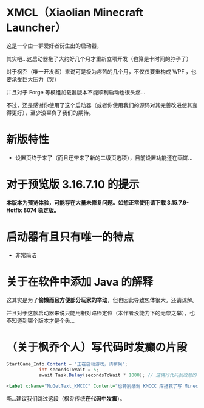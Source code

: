 
# XMCL（Xiaolian Minecraft Launcher）


这是一个由一群爱好者衍生出的启动器，

其实吧...这启动器拖了大约好几个月才重新立项开发（也算是卡时间的脖子了）

对于枫乔（唯一开发者）来说可是极为疼苦的几个月，不仅仅要重构成 WPF ，也要承受巨大压力（哭）

并且对于 Forge 等模组加载器版本不能顺利启动也很头疼...

不过，还是感谢你使用了这个启动器（或者你使用我们的源码对其完善改进使其变得更好），至少没辜负了我们的期待。

# 新版特性

- 设置页终于来了（而且还带来了新的二级页选项），目前设置功能还在画饼...

# 对于预览版 3.16.7.10 的提示

**本版本为预览体验，可能存在大量未修复问题。如想正常使用请下载 3.15.7.9-Hotfix 8074 稳定版。**

# 启动器有且只有唯一的特点

- 非常简洁

# 关于在软件中添加 Java 的解释

这其实是为了**偷懒而且方便部分玩家的举动**，但也因此导致包体很大。还请谅解。

并且对于这款启动器来说只能用相对路径定位（本作者没能力下的无奈之举），也不知道到哪个版本才是个头...

# （关于枫乔个人）写代码时发癫の片段

```csharp
StartGame_Info.Content = "正在启动游戏，请稍候";
            int secondsToWait = 5; 
            await Task.Delay(secondsToWait * 1000); // 这俩行代码我故意的（
```

```xml
<Label x:Name="NuGetText_KMCCC" Content="也特别感谢 KMCCC 库拯救了写 Minecraft 启动及登录的疼苦时刻（笑）" HorizontalAlignment="Left" Margin="32,345,0,0" VerticalAlignment="Top"/>
```

嘶...建议我们跳过这段（枫乔传统**在代码中发癫**）。